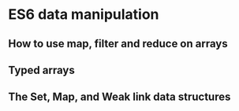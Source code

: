 # ES6 data manipulation

## How to use map, filter and reduce on arrays

## Typed arrays

## The Set, Map, and Weak link data structures
